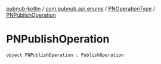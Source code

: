 [pubnub-kotlin](../../index.md) / [com.pubnub.api.enums](../index.md) / [PNOperationType](index.md) / [PNPublishOperation](./-p-n-publish-operation.md)

# PNPublishOperation

`object PNPublishOperation : PublishOperation`